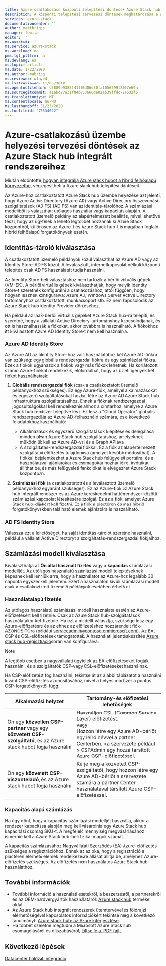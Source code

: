 ```yaml
---
title: Azure-csatlakozású központi telepítési döntések Azure Stack hub integrált rendszerekhez | Microsoft Docs
description: A központi telepítési tervezési döntések meghatározása a Azure Stack hub integrált rendszereinek Azure-beli csatlakoztatásához, beleértve a számlázást és az identitást.
services: azure-stack
documentationcenter: ''
author: mattbriggs
manager: femila
editor: ''
ms.assetid: ''
ms.service: azure-stack
ms.workload: na
pms.tgt_pltfrm: na
ms.devlang: na
ms.topic: article
ms.date: 1/22/2020
ms.author: mabrigg
ms.reviewer: wfayed
ms.lastreviewed: 11/05/2018
ms.openlocfilehash: c5889e9382f41f03d06d30faf056599f8f07e69a
ms.sourcegitcommit: a1abc27a31f04b703666de02ab39ffdc79a632f6
ms.translationtype: MT
ms.contentlocale: hu-HU
ms.lasthandoff: 01/23/2020
ms.locfileid: "76534022"
---
```

# <a name="azure-connected-deployment-planning-decisions-for-azure-stack-hub-integrated-systems"></a>Azure-csatlakozású üzembe helyezési tervezési döntések az Azure Stack hub integrált rendszereihez
Miután eldöntötte, [hogyan integrálja Azure stack hubot a hibrid felhőalapú környezetbe](azure-stack-connection-models.md), véglegesítheti a Azure stack hub telepítési döntéseit.

Az Azure-hoz csatlakoztatott Azure Stack hub üzembe helyezése azt jelenti, hogy Azure Active Directory (Azure AD) vagy Active Directory összevonási szolgáltatások (AD FS) (AD FS) van az identitás-tárolóhoz. A számlázási modellből is választhat: utólagos használat vagy kapacitás alapján. A csatlakoztatott üzemelő példány az alapértelmezett beállítás, mivel lehetővé teszi, hogy az ügyfelek a lehető legtöbbet hozzanak ki Azure Stack központból, különösen az Azure-t és Azure Stack hub-t is magában foglaló hibrid felhőalapú forgatókönyvek esetén.

## <a name="choose-an-identity-store"></a>Identitás-tároló kiválasztása
A csatlakoztatott üzemelő példányok közül választhat az Azure AD vagy az Identity Store-AD FS közül. A leválasztott, internetkapcsolat nélküli központi telepítés csak AD FS használatát tudja használni.

Az Identity Store-beli választáshoz nem tartozik a bérlői virtuális gépek (VM-EK). A bérlői virtuális gépek kiválaszthatják, hogy melyik Identity Store-t szeretnék konfigurálni a csatlakozáshoz, attól függően, hogy hogyan lesznek konfigurálva: Azure AD, Windows Server Active Directory tartományhoz csatlakoztatott, munkacsoport stb. Ez nem kapcsolódik az Azure Stack hub Identity Provider döntéséhez.

Ha például az IaaS-bérlői virtuális gépeket Azure Stack hub-ra telepíti, és szeretné, hogy a vállalati Active Directory-tartományhoz kapcsolódjanak, és ott is használhassák a fiókokat, akkor továbbra is használható. A fiókokhoz itt kiválasztott Azure AD Identity Store-t nem kell használnia.

### <a name="azure-ad-identity-store"></a>Azure AD Identity Store
Az Azure AD az Identity Store-hoz való használatához két Azure AD-fiókra van szükség: egy globális rendszergazdai fiókra és egy számlázási fiókra. Ezek a fiókok ugyanazok a fiókok vagy más fiókok lehetnek. Ha korlátozott számú Azure-fiókkal rendelkezik, előfordulhat, hogy az üzleti igények két fiókot használhatnak:

1. **Globális rendszergazdai fiók** (csak a csatlakoztatott üzemelő példányokhoz szükséges). Ez egy Azure-fiók, amellyel alkalmazásokat és egyszerű szolgáltatásokat hozhat létre az Azure AD Azure Stack hub infrastruktúra-szolgáltatásaihoz. Ennek a fióknak rendszergazdai jogosultságokkal kell rendelkeznie ahhoz a címtárhoz, amelyre a Azure Stack hub rendszer telepítve lesz. Ez lesz a "Cloud Operator" globális rendszergazdája az Azure AD-felhasználó számára, és a következő feladatokhoz használható:

    - Alkalmazások és egyszerű szolgáltatások kiépítése és delegálása minden olyan Azure Stack hub-szolgáltatáshoz, amelyeknek működniük kell az Azure AD-vel és a Graph APIával.
    - A szolgáltatás-rendszergazdai fiókkal. Ez a fiók az alapértelmezett szolgáltatói előfizetés tulajdonosa (amelyet később módosíthat). A fiókkal bejelentkezhet a Azure Stack hub felügyeleti portálra, és a használatával ajánlatokat és csomagokat hozhat létre, kvótákat állíthat be, és más felügyeleti funkciókat is elvégezhet Azure Stack központban.

2. **Számlázási fiók** (a csatlakoztatott és a leválasztott üzemelő példányokhoz egyaránt szükséges). Ez az Azure-fiók az Azure Stack hub integrált rendszer és az Azure kereskedelmi háttérrendszer közötti számlázási kapcsolat létesítésére szolgál. Ez az a fiók, amelyet Azure Stack hub-díjakért kell fizetni. Ez a fiók a piactéren és más hibrid forgatókönyvekben található elemek ajánlatára is használható.

### <a name="ad-fs-identity-store"></a>AD FS Identity Store
Válassza ezt a lehetőséget, ha saját identitás-tárolót szeretne használni, például a vállalati Active Directoryt a szolgáltatás-rendszergazdai fiókjaihoz.  

## <a name="choose-a-billing-model"></a>Számlázási modell kiválasztása
Kiválaszthatja az **Ön által használt fizetés** vagy a **kapacitás** számlázási modelljét. Az utólagos használatú számlázási modell telepítéseknek képesnek kell lenniük arra, hogy a használatot az Azure-hoz legalább 30 naponta egyszer kell jelenteni. Ezért a használaton kívüli számlázási modell csak a csatlakoztatott üzemelő példányok esetében érhető el.  

### <a name="pay-as-you-use"></a>Használatalapú fizetés
Az utólagos használatú számlázási modell használata esetén az Azure-előfizetésért kell fizetnie. Csak az Azure Stack hub-szolgáltatások használatakor kell fizetnie. Ha ezt a modellt választja, szüksége lesz egy Azure-előfizetésre és az ehhez az előfizetéshez hozzárendelt fiók-AZONOSÍTÓra (például serviceadmin@contoso.onmicrosoft.com). Az EA, CSP és CSL-előfizetések támogatottak. A használati jelentéskészítés [Azure stack hub-regisztráció](azure-stack-registration.md)során van konfigurálva.

> [!NOTE]
> A legtöbb esetben a nagyvállalati ügyfelek az EA-előfizetéseket fogják használni, és a szolgáltatók CSP-vagy CSL-előfizetéseket használnak.

Ha CSP-előfizetést fog használni, tekintse át az alábbi táblázatot a használni kívánt CSP-előfizetés azonosításához, mivel a helyes módszer a pontos CSP-forgatókönyvtől függ:

|Alkalmazási helyzet|Tartomány-és előfizetési lehetőségek|
|-----|-----|
|Ön egy **közvetlen CSP-partner** vagy egy **közvetett CSP-szolgáltató**, és az Azure stack hubot fogja használni|Használjon CSL (Common Service Layer) előfizetést.<br>     vagy<br>Hozzon létre egy Azure AD-bérlőt egy leíró névvel a partner Centerben. &lt;a szervezete például > CSPAdmin egy hozzá társított Azure CSP-előfizetéssel.|
|Ön egy **közvetett CSP-viszonteladó**, és az Azure stack hubot fogja használni|Kérje meg a közvetett CSP-szolgáltatót, hogy hozzon létre egy Azure AD-bérlőt a szervezete számára a partner Center használatával társított Azure CSP-előfizetéssel.|

### <a name="capacity-based-billing"></a>Kapacitás alapú számlázás
Ha úgy dönt, hogy a kapacitás számlázási modelljét használja, akkor a rendszer kapacitása alapján meg kell vásárolnia egy Azure Stack hub kapacitási csomag SKU-t. A megfelelő mennyiség megvásárlásához ismernie kell a Azure Stack hub-beli fizikai magok számát.

A kapacitás számlázásához Nagyvállalati Szerződés (EA) Azure-előfizetés szükséges a regisztrációhoz. Ennek az az oka, hogy a regisztráció a piactéren elérhető elemek rendelkezésre állását állítja be, amelyhez Azure-előfizetés szükséges. Az előfizetés nem használatos Azure Stack hub-használathoz.

## <a name="learn-more"></a>További információk
- További információ a használati esetekről, a beszerzésről, a partnerekről és az OEM-hardvergyártók használatáról: [Azure stack hub](https://azure.microsoft.com/overview/azure-stack/) terméke oldal.
- Az Azure Stack hub integrált rendszerek ütemtervével és földrajzi elérhetőségével kapcsolatos információkért tekintse meg a következő tanulmányt: [Azure stack hub: az Azure kiterjesztése](https://azure.microsoft.com/resources/azure-stack-an-extension-of-azure/). 
- Ha többet szeretne megtudni a Microsoft Azure Stack hub csomagolásáról és díjszabásáról, [töltse le a. PDF fájlt](https://azure.microsoft.com/mediahandler/files/resourcefiles/5bc3f30c-cd57-4513-989e-056325eb95e1/Azure-Stack-packaging-and-pricing-datasheet.pdf). 

## <a name="next-steps"></a>Következő lépések
[Datacenter hálózati integráció](azure-stack-network.md)
